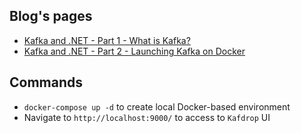 ## Blog's pages
- [Kafka and .NET - Part 1 - What is Kafka?](https://blog.simontimms.com/2021/12/09/2021-12-09-kafka-and-.net/)
- [Kafka and .NET - Part 2 - Launching Kafka on Docker](https://blog.simontimms.com/2021/12/14/2021-12-10-Kafka-on-docker/)


## Commands
- `docker-compose up -d` to create local Docker-based environment
- Navigate to `http://localhost:9000/` to access to `Kafdrop` UI